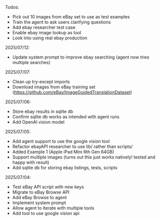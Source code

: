 Todos:

- Pick out 10 images from eBay set to use as test examples
- Train the agent to ask users clarifying questions
- Add ebay researcher test case
- Enable ebay image lookup as tool
- Look into using real ebay production

2025/07/12:

- Update system prompt to improve ebay searching (agent now tries multiple searches)

2025/07/07:

- Clean up try-except imports
- Download images from eBay training set (https://github.com/eBay/ImageGuidedTranslationDataset)

2025/07/06:

- Store ebay results in sqlite db
- Confirm sqlite db works as intended with agent runs
- Add OpenAI vision model

2025/07/05:

- Add agent support to use the google vision tool
- Refactor ebayAPI researcher to use lib/ rather than scripts/
- Added Example 1 (Apple iPad Mini 6th Gen 64GB)
- Support multiple images (turns out this just works natively! tested and happy with result)
- Add sqlite db for storing ebay listings, tests, scripts

2025/07/04:

- Test eBay API script with new keys
- Migrate to eBay Browse API
- Add eBay Browse to agent
- Implement system prompt
- Allow agent to iterate with multiple tools
- Add tool to use google vision api
